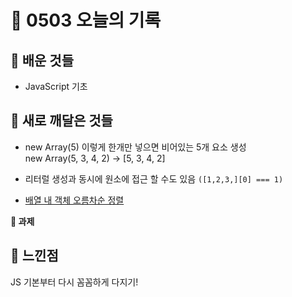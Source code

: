 # 🧸 0503 오늘의 기록
## 💙 배운 것들
* JavaScript 기초

## 💚 새로 깨달은 것들
* new Array(5) 이렇게 한개만 넣으면 비어있는 5개 요소 생성   
new Array(5, 3, 4, 2) -> [5, 3, 4, 2]   

* 리터럴 생성과 동시에 원소에 접근 할 수도 있음 `([1,2,3,][0] === 1)`

* [배열 내 객체 오름차순 정렬](https://github.com/iRRPL-AR/TIL/blob/main/Javascript/Basics/%EB%B0%B0%EC%97%B4%20%EB%82%B4%20%EA%B0%9D%EC%B2%B4%20%EC%98%A4%EB%A6%84%EC%B0%A8%EC%88%9C%20%EC%A0%95%EB%A0%AC.md)

**📍 과제**

 
## 💜 느낀점
JS 기본부터 다시 꼼꼼하게 다지기!
